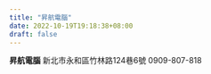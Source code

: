 ```yaml
---
title: "昇航電腦"
date: 2022-10-19T19:18:38+08:00
draft: false
---
```

**昇航電腦**
新北市永和區竹林路124巷6號
0909-807-818